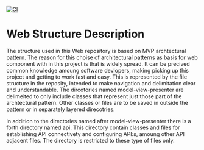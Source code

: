 [![CI](https://github.com/kth-ii1302-vt22-group-3/web/actions/workflows/main.yml/badge.svg?branch=main)](https://github.com/kth-ii1302-vt22-group-3/web/actions/workflows/main.yml)
# Web Structure Description

The structure used in this Web repository is based on MVP archtectural pattern. The reason for this choise of architectural patterns as basis for web component with in this project is that is widely spread. It can be precived common knowledge amoung software devlopers, making picking up this project and getting to work fast and easy. This is represented by the file structure in the reposity, intended to make navigation and delimitation clear and understandable. The dircotories named model-view-presenter are delimeited to only include classes that represent just those part of the archtectural pattern. Other classes or files are to be saved in outside the pattern or in separately layered direcotries.    

In addition to the directories named after model-view-presenter there is a forth directory named api. This directory contain classes and files for establishing API connectivety and configuring API:s, amoung other API adjacent files. The directory is restricted to these type of files only.      
